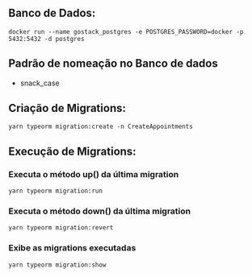 ## Banco de Dados:

```docker
docker run --name gostack_postgres -e POSTGRES_PASSWORD=docker -p 5432:5432 -d postgres
```

## Padrão de nomeação no Banco de dados
- snack_case

## Criação de Migrations:

```yarn
yarn typeorm migration:create -n CreateAppointments
```

## Execução de Migrations:

### Executa o método up() da última migration
```yarn
yarn typeorm migration:run
```

### Executa o método down() da última migration
```yarn
yarn typeorm migration:revert
```

### Exibe as migrations executadas
```yarn
yarn typeorm migration:show
```

